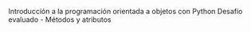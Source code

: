 Introducción a la programación orientada a objetos con Python
Desafío evaluado - Métodos y atributos
